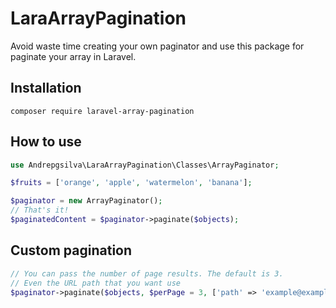 # LaraArrayPagination
Avoid waste time creating your own paginator and use this package for paginate your array in Laravel.

## Installation
<code>composer require laravel-array-pagination</code>

## How to use

```php
use Andrepgsilva\LaraArrayPagination\Classes\ArrayPaginator;

$fruits = ['orange', 'apple', 'watermelon', 'banana'];

$paginator = new ArrayPaginator();
// That's it!
$paginatedContent = $paginator->paginate($objects);
```
## Custom pagination

```php
// You can pass the number of page results. The default is 3.
// Even the URL path that you want use
$paginator->paginate($objects, $perPage = 3, ['path' => 'example@example.com']);
```
